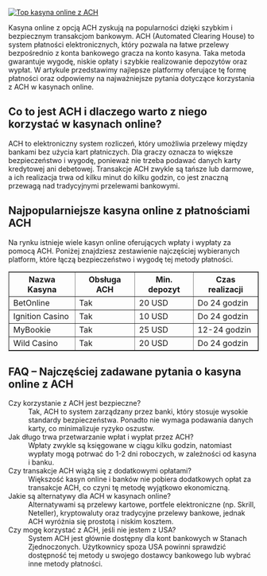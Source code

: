 [![Top kasyna online z ACH](https://123-caf.pages.dev/gitsignup.png)](https://vrmoo.ru/Bt82HjjY)

<div>   <p>Kasyna online z opcją ACH zyskują na popularności dzięki szybkim i bezpiecznym transakcjom bankowym. ACH (Automated Clearing House) to system płatności elektronicznych, który pozwala na łatwe przelewy bezpośrednio z konta bankowego gracza na konto kasyna. Taka metoda gwarantuje wygodę, niskie opłaty i szybkie realizowanie depozytów oraz wypłat. W artykule przedstawimy najlepsze platformy oferujące tę formę płatności oraz odpowiemy na najważniejsze pytania dotyczące korzystania z ACH w kasynach online.</p>    <h2>Co to jest ACH i dlaczego warto z niego korzystać w kasynach online?</h2>   <p>ACH to elektroniczny system rozliczeń, który umożliwia przelewy między bankami bez użycia kart płatniczych. Dla graczy oznacza to większe bezpieczeństwo i wygodę, ponieważ nie trzeba podawać danych karty kredytowej ani debetowej. Transakcje ACH zwykle są tańsze lub darmowe, a ich realizacja trwa od kilku minut do kilku godzin, co jest znaczną przewagą nad tradycyjnymi przelewami bankowymi.</p>      <h2>Najpopularniejsze kasyna online z płatnościami ACH</h2>   <p>Na rynku istnieje wiele kasyn online oferujących wpłaty i wypłaty za pomocą ACH. Poniżej znajdziesz zestawienie najczęściej wybieranych platform, które łączą bezpieczeństwo i wygodę tej metody płatności.</p>    <table border="1" cellpadding="8" cellspacing="0" style="border-collapse:collapse; width:100%; max-width:600px;">     <thead>       <tr>         <th>Nazwa Kasyna</th>         <th>Obsługa ACH</th>         <th>Min. depozyt</th>         <th>Czas realizacji</th>       </tr>     </thead>     <tbody>       <tr>         <td>BetOnline</td>         <td>Tak</td>         <td>20 USD</td>         <td>Do 24 godzin</td>       </tr>       <tr>         <td>Ignition Casino</td>         <td>Tak</td>         <td>10 USD</td>         <td>Do 24 godzin</td>       </tr>       <tr>         <td>MyBookie</td>         <td>Tak</td>         <td>25 USD</td>         <td>12-24 godzin</td>       </tr>       <tr>         <td>Wild Casino</td>         <td>Tak</td>         <td>20 USD</td>         <td>Do 24 godzin</td>       </tr>     </tbody>   </table>    <h2>FAQ – Najczęściej zadawane pytania o kasyna online z ACH</h2>   <dl>     <dt>Czy korzystanie z ACH jest bezpieczne?</dt>     <dd>Tak, ACH to system zarządzany przez banki, który stosuje wysokie standardy bezpieczeństwa. Ponadto nie wymaga podawania danych karty, co minimalizuje ryzyko oszustw.</dd>      <dt>Jak długo trwa przetwarzanie wpłat i wypłat przez ACH?</dt>     <dd>Wpłaty zwykle są księgowane w ciągu kilku godzin, natomiast wypłaty mogą potrwać do 1-2 dni roboczych, w zależności od kasyna i banku.</dd>      <dt>Czy transakcje ACH wiążą się z dodatkowymi opłatami?</dt>     <dd>Większość kasyn online i banków nie pobiera dodatkowych opłat za transakcje ACH, co czyni tę metodę wyjątkowo ekonomiczną.</dd>      <dt>Jakie są alternatywy dla ACH w kasynach online?</dt>     <dd>Alternatywami są przelewy kartowe, portfele elektroniczne (np. Skrill, Neteller), kryptowaluty oraz tradycyjne przelewy bankowe, jednak ACH wyróżnia się prostotą i niskim kosztem.</dd>      <dt>Czy mogę korzystać z ACH, jeśli nie jestem z USA?</dt>     <dd>System ACH jest głównie dostępny dla kont bankowych w Stanach Zjednoczonych. Użytkownicy spoza USA powinni sprawdzić dostępność tej metody u swojego dostawcy bankowego lub wybrać inne metody płatności.</dd>   </dl> </div>